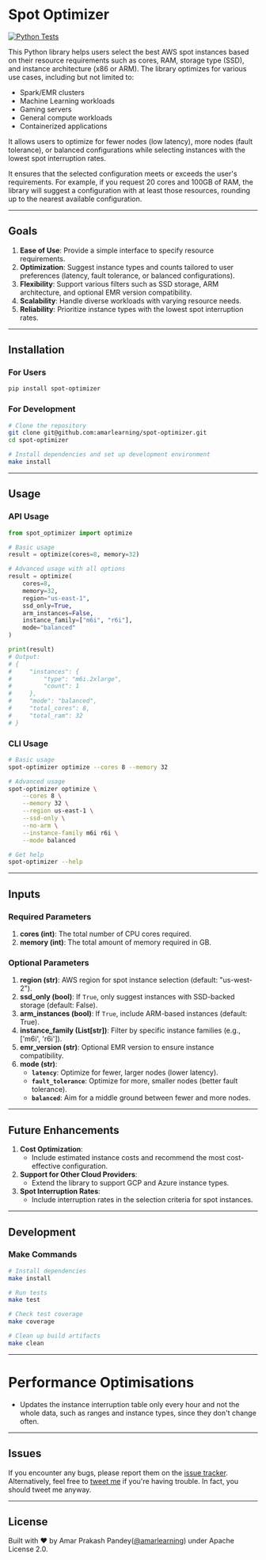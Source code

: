 # Spot Optimizer

[![Python Tests](https://github.com/amarlearning/spot-optimizer/actions/workflows/python-tests.yml/badge.svg)](https://github.com/amarlearning/spot-optimizer/actions/workflows/python-tests.yml)

This Python library helps users select the best AWS spot instances based on their resource requirements such as cores, RAM, storage type (SSD), and instance architecture (x86 or ARM). The library optimizes for various use cases, including but not limited to:
- Spark/EMR clusters
- Machine Learning workloads
- Gaming servers
- General compute workloads
- Containerized applications

It allows users to optimize for fewer nodes (low latency), more nodes (fault tolerance), or balanced configurations while selecting instances with the lowest spot interruption rates.

It ensures that the selected configuration meets or exceeds the user's requirements. For example, if you request 20 cores and 100GB of RAM, the library will suggest a configuration with at least those resources, rounding up to the nearest available configuration.

---

## Goals

1. **Ease of Use**: Provide a simple interface to specify resource requirements.
2. **Optimization**: Suggest instance types and counts tailored to user preferences (latency, fault tolerance, or balanced configurations).
3. **Flexibility**: Support various filters such as SSD storage, ARM architecture, and optional EMR version compatibility.
4. **Scalability**: Handle diverse workloads with varying resource needs.
5. **Reliability**: Prioritize instance types with the lowest spot interruption rates.

---

## Installation

### For Users
```bash
pip install spot-optimizer
```

### For Development
```bash
# Clone the repository
git clone git@github.com:amarlearning/spot-optimizer.git
cd spot-optimizer

# Install dependencies and set up development environment
make install
```

---

## Usage

### API Usage

```python
from spot_optimizer import optimize

# Basic usage
result = optimize(cores=8, memory=32)

# Advanced usage with all options
result = optimize(
    cores=8,
    memory=32,
    region="us-east-1",
    ssd_only=True,
    arm_instances=False,
    instance_family=["m6i", "r6i"],
    mode="balanced"
)

print(result)
# Output:
# {
#     "instances": {
#         "type": "m6i.2xlarge",
#         "count": 1
#     },
#     "mode": "balanced",
#     "total_cores": 8,
#     "total_ram": 32
# }
```

### CLI Usage

```bash
# Basic usage
spot-optimizer optimize --cores 8 --memory 32

# Advanced usage
spot-optimizer optimize \
    --cores 8 \
    --memory 32 \
    --region us-east-1 \
    --ssd-only \
    --no-arm \
    --instance-family m6i r6i \
    --mode balanced

# Get help
spot-optimizer --help
```

---

## Inputs

### Required Parameters

1. **cores (int)**: The total number of CPU cores required.
2. **memory (int)**: The total amount of memory required in GB.

### Optional Parameters

1. **region (str)**: AWS region for spot instance selection (default: "us-west-2").
2. **ssd_only (bool)**: If `True`, only suggest instances with SSD-backed storage (default: False).
3. **arm_instances (bool)**: If `True`, include ARM-based instances (default: True).
4. **instance_family (List[str])**: Filter by specific instance families (e.g., ['m6i', 'r6i']).
5. **emr_version (str)**: Optional EMR version to ensure instance compatibility.
6. **mode (str)**:
   - **`latency`**: Optimize for fewer, larger nodes (lower latency).
   - **`fault_tolerance`**: Optimize for more, smaller nodes (better fault tolerance).
   - **`balanced`**: Aim for a middle ground between fewer and more nodes.

---

## Future Enhancements

1. **Cost Optimization**:
   - Include estimated instance costs and recommend the most cost-effective configuration.
2. **Support for Other Cloud Providers**:
   - Extend the library to support GCP and Azure instance types.
3. **Spot Interruption Rates**:
   - Include interruption rates in the selection criteria for spot instances.

---

## Development

### Make Commands

```bash
# Install dependencies
make install

# Run tests
make test

# Check test coverage
make coverage

# Clean up build artifacts
make clean
```

---

# Performance Optimisations

- Updates the instance interruption table only every hour and not the whole data, such as ranges and instance types, since they don't change often.

---

## Issues

If you encounter any bugs, please report them on the [issue tracker](https://github.com/amarlearning/spark-cluster-optimiser/issues).
Alternatively, feel free to [tweet me](https://twitter.com/iamarpandey) if you're having trouble. In fact, you should tweet me anyway.

---

## License

Built with ♥ by Amar Prakash Pandey([@amarlearning](http://github.com/amarlearning)) under Apache License 2.0. 
